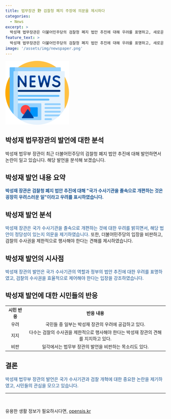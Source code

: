 ```yaml
---
title: 법무장관 野 검찰청 폐지 주장에 의문을 제시하다
categories:
  - News
excerpt: >
  박성재 법무장관은 더불어민주당의 검찰청 폐지 법안 추진에 대해 우려를 표명하고, 새로운 입법의 정당성에 의문을 제기했다. 또한, 민주당의 검사 탄핵 추진과 수사결과에 대한 비판을 했으며, 검찰의 수사권에 대해 제한적인 행사가 필요하다는 견해를 밝혔다.
feature_text: >
  박성재 법무장관은 더불어민주당의 검찰청 폐지 법안 추진에 대해 우려를 표명하고, 새로운 입법의 정당성에 의문을 제기했다. 또한, 민주당의 검사 탄핵 추진과 수사결과에 대한 비판을 했으며, 검찰의 수사권에 대해 제한적인 행사가 필요하다는 견해를 밝혔다.
image: '/assets/img/newspaper.png'
---
```


<p><img src="/assets/img/newspaper.png" alt="kimp 속보" /></p>

<h2>박성재 법무장관의 발언에 대한 분석</h2>

<p data-ke-size="size16">박성재 법무부 장관이 최근 더불어민주당의 검찰청 폐지 법안 추진에 대해 발언하면서 논란이 일고 있습니다. 해당 발언을 분석해 보겠습니다.</p>

<h2 data-ke-size="size26">박성재 발언 내용 요약</h2>

<p><b><span style="color: #1a5490;">박성재 장관은 검찰청 폐지 법안 추진에 대해 "국가 수사기관을 졸속으로 개편하는 것은 굉장히 우려스러운 일"이라고 우려를 표시하였습니다.</span></b></p>

<h2 data-ke-size="size26">박성재 발언 분석</h2>

<p><span style="color: #1a5490;">박성재 장관은 국가 수사기관을 졸속으로 개편하는 것에 대한 우려를 밝히면서, 해당 법안이 정당성이 있는지 의문을 제기하였습니다.</span> 또한, 더불어민주당의 입장을 비판하고, 검찰의 수사권을 제한적으로 행사해야 한다는 견해를 제시하였습니다.</p>

<h2 data-ke-size="size26">박성재 발언의 시사점</h2>

<p><span style="color: #1a5490;">박성재 장관의 발언은 국가 수사기관의 역할과 정부의 법안 추진에 대한 우려를 표명하였고, 검찰의 수사권을 효율적으로 제어해야 한다는 입장을 강조하였습니다.</span></p>

<h2 data-ke-size="size26">박성재 발언에 대한 시민들의 반응</h2>

<table>
    <tr>
        <td style="text-align: center; height: 17px;"><b>시민 반응</b></td>
        <td style="text-align: center; height: 17px;"><b>반응 내용</b></td>
    </tr>
    <tr>
        <td style="text-align: center; height: 17px;">우려</td>
        <td style="text-align: center; height: 17px;">국민들 중 일부는 박성재 장관의 우려에 공감하고 있다.</td>
    </tr>
    <tr>
        <td style="text-align: center; height: 17px;">지지</td>
        <td style="text-align: center; height: 17px;">다수는 검찰의 수사권을 제한적으로 행사해야 한다는 박성재 장관의 견해를 지지하고 있다.</td>
    </tr>
    <tr>
        <td style="text-align: center; height: 17px;">비판</td>
        <td style="text-align: center; height: 17px;">일각에서는 법무부 장관의 발언을 비판하는 목소리도 있다.</td>
    </tr>
</table>

<h2 data-ke-size="size26">결론</h2>

<p><span style="color: #1a5490;">박성재 법무부 장관의 발언은 국가 수사기관과 검찰 개혁에 대한 중요한 논란을 제기하였고, 시민들의 관심을 모으고 있습니다.</span></p>

<hr>

<p data-ke-size="size16">&nbsp;</p>
유용한 생활 정보가 필요하시다면, <a href="https://opensis.kr" rel="dofollow">opensis.kr</a>


